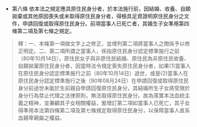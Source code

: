 * 第八條 依本法之規定應具原住民身分者，於本法施行前，因結婚、收養、自願拋棄或其他原因喪失或未取得原住民身分者，得檢具足資證明原住民身分之文件，申請回復或取得原住民身分。前項當事人已死亡者，其婚生子女準用第四條第二項及第七條之規定。

> 釋：一、本條第一項做文字上之修正，並增列第二項將當事人之關係予以修正明定。二、第二項所謂之當事人，係指原住民身分認定標準施行之前（80年10月14日），原住民女子與非原住民結婚、原住民為非原住民收養、自願拋棄原住民身分者，因當時法令規定喪失原住民身分者，如果(1)當事人在原住民身分認定標準施行之前（80年10月14日）過世，或是(2)當事人在原住民身分認定標準施行之後（90年08月24日）在申請回復或取得原住民身分前過世未能於生前親自申請回復原住民身分，其結婚所生子女將受限於身分行為禁止代理之法律原則，無法取得原住民身分。故為落實本法血統主義之精神，並兼顧其子女相關權益，爰增訂第二項如當事人已死亡，其子女得準用本法第四條第二項及第七條規定取得原住民身分，以保障當事人直系血親卑親屬之權益。

